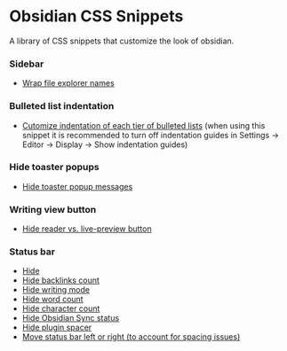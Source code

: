 # Obsidian CSS Snippets

A library of CSS snippets that customize the look of obsidian.

### Sidebar
- [Wrap file explorer names](https://github.com/LiamSwayne/Obsidian-Resources/blob/main/wrap-file-exporer-names.css)

### Bulleted list indentation
- [Cutomize indentation of each tier of bulleted lists](https://github.com/LiamSwayne/Obsidian-Resources/blob/main/bullet-list-indentation.css) (when using this snippet it is recommended to turn off indentation guides in Settings -> Editor -> Display -> Show indentation guides)

### Hide toaster popups
- [Hide toaster popup messages](https://github.com/LiamSwayne/Obsidian-CSS-Snippets/blob/main/hide-toaster-notices.css)

### Writing view button
- [Hide reader vs. live-preview button](https://github.com/LiamSwayne/Obsidian-CSS-Snippets/blob/main/hide-reader-live-preview-button.css)

### Status bar
- [Hide](https://github.com/LiamSwayne/Obsidian-Resources/blob/main/status-bar-off.css)
- [Hide backlinks count](https://github.com/LiamSwayne/Obsidian-Resources/blob/main/status-bar-backlinks-off.css)
- [Hide writing mode](https://github.com/LiamSwayne/Obsidian-CSS-Snippets/blob/main/status-bar-hide-writing-mode.css)
- [Hide word count](https://github.com/LiamSwayne/Obsidian-Resources/blob/main/status-bar-word-count-of-note-off.css)
- [Hide character count](https://github.com/LiamSwayne/Obsidian-CSS-Snippets/blob/main/status-bar-character-count-off.css)
- [Hide Obsidian Sync status](https://github.com/LiamSwayne/Obsidian-Resources/blob/main/hide-sync-status.css)
- [Hide plugin spacer](https://github.com/LiamSwayne/Obsidian-CSS-Snippets/blob/main/status-bar-plugin-spacer-off.css)
- [Move status bar left or right (to account for spacing issues)](https://github.com/LiamSwayne/Obsidian-CSS-Snippets/blob/main/move-status-bar.css)
